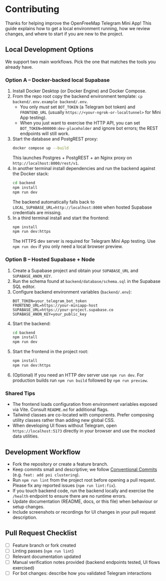 # Contributing

Thanks for helping improve the OpenFreeMap Telegram Mini App! This guide explains how to get a local environment running, how we review changes, and where to start if you are new to the project.

## Local Development Options

We support two main workflows. Pick the one that matches the tools you already have.

### Option A – Docker-backed local Supabase
1. Install Docker Desktop (or Docker Engine) and Docker Compose.
2. From the repo root copy the backend environment template: `cp backend/.env.example backend/.env`.
   - You only *must* set `BOT_TOKEN` (a Telegram bot token) and `FRONTEND_URL` (usually `https://<your-ngrok-or-localtunnel>` for Mini App testing).
   - When you just want to exercise the HTTP API, you can set `BOT_TOKEN=000000:dev-placeholder` and ignore bot errors; the REST endpoints will still work.
3. Start the database and PostgREST proxy:
   ```bash
   docker compose up --build
   ```
   This launches Postgres + PostgREST + an Nginx proxy on `http://localhost:8000/rest/v1`.
4. In another terminal install dependencies and run the backend against the Docker stack:
   ```bash
   cd backend
   npm install
   npm run dev
   ```
   The backend automatically falls back to `LOCAL_SUPABASE_URL=http://localhost:8000` when hosted Supabase credentials are missing.
5. In a third terminal install and start the frontend:
   ```bash
   npm install
   npm run dev:https
   ```
   The HTTPS dev server is required for Telegram Mini App testing. Use `npm run dev` if you only need a local browser preview.

### Option B – Hosted Supabase + Node
1. Create a Supabase project and obtain your `SUPABASE_URL` and `SUPABASE_ANON_KEY`.
2. Run the schema found at `backend/database/schema.sql` in the Supabase SQL editor.
3. Configure backend environment variables (`backend/.env`):
   ```env
   BOT_TOKEN=your_telegram_bot_token
   FRONTEND_URL=https://your-miniapp-host
   SUPABASE_URL=https://your-project.supabase.co
   SUPABASE_ANON_KEY=your_public_key
   ```
4. Start the backend:
   ```bash
   cd backend
   npm install
   npm run dev
   ```
5. Start the frontend in the project root:
   ```bash
   npm install
   npm run dev:https
   ```
6. (Optional) If you need an HTTP dev server use `npm run dev`. For production builds run `npm run build` followed by `npm run preview`.

### Shared Tips
- The frontend loads configuration from environment variables exposed via Vite. Consult `README.md` for additional flags.
- Tailwind classes are co-located with components. Prefer composing utility classes rather than adding new global CSS.
- When developing UI flows without Telegram, open `https://localhost:5173` directly in your browser and use the mocked data utilities.

## Development Workflow
- Fork the repository or create a feature branch.
- Keep commits small and descriptive; we follow [Conventional Commits](https://www.conventionalcommits.org/) (e.g. `feat: add poi clustering`).
- Run `npm run lint` from the project root before opening a pull request. Please fix any reported issues (`npm run lint:fix`).
- If you touch backend code, run the backend locally and exercise the `/health` endpoint to ensure there are no runtime errors.
- Update documentation (README, docs, or this file) when behaviour or setup changes.
- Include screenshots or recordings for UI changes in your pull request description.

## Pull Request Checklist
- [ ] Feature branch or fork created
- [ ] Linting passes (`npm run lint`)
- [ ] Relevant documentation updated
- [ ] Manual verification notes provided (backend endpoints tested, UI flows exercised)
- [ ] For bot changes: describe how you validated Telegram interactions
